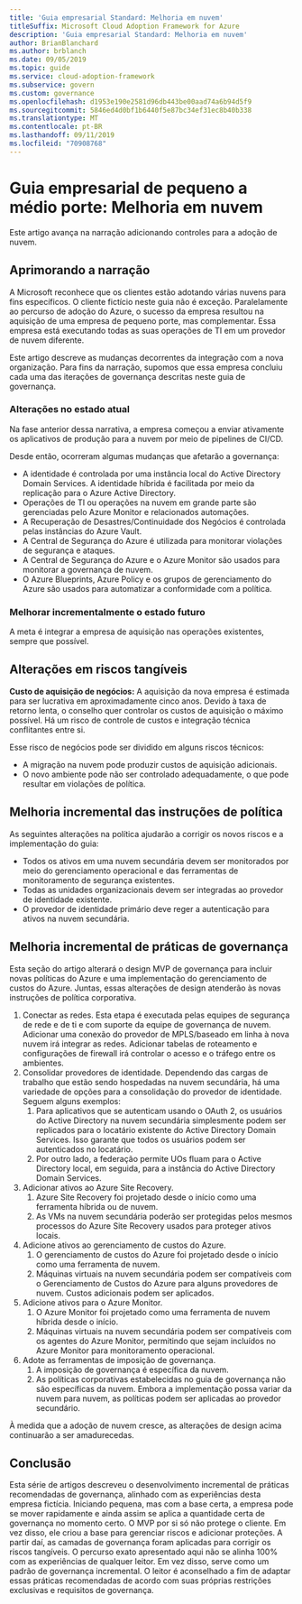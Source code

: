 ```yaml
---
title: 'Guia empresarial Standard: Melhoria em nuvem'
titleSuffix: Microsoft Cloud Adoption Framework for Azure
description: 'Guia empresarial Standard: Melhoria em nuvem'
author: BrianBlanchard
ms.author: brblanch
ms.date: 09/05/2019
ms.topic: guide
ms.service: cloud-adoption-framework
ms.subservice: govern
ms.custom: governance
ms.openlocfilehash: d1953e190e2581d96db443be00aad74a6b94d5f9
ms.sourcegitcommit: 5846ed4d0bf1b6440f5e87bc34ef31ec8b40b338
ms.translationtype: MT
ms.contentlocale: pt-BR
ms.lasthandoff: 09/11/2019
ms.locfileid: "70908768"
---
```

# <a name="small-to-medium-enterprise-guide-multicloud-improvement"></a>Guia empresarial de pequeno a médio porte: Melhoria em nuvem

Este artigo avança na narração adicionando controles para a adoção de nuvem.

## <a name="advancing-the-narrative"></a>Aprimorando a narração

A Microsoft reconhece que os clientes estão adotando várias nuvens para fins específicos. O cliente fictício neste guia não é exceção. Paralelamente ao percurso de adoção do Azure, o sucesso da empresa resultou na aquisição de uma empresa de pequeno porte, mas complementar. Essa empresa está executando todas as suas operações de TI em um provedor de nuvem diferente.

Este artigo descreve as mudanças decorrentes da integração com a nova organização. Para fins da narração, supomos que essa empresa concluiu cada uma das iterações de governança descritas neste guia de governança.

### <a name="changes-in-the-current-state"></a>Alterações no estado atual

Na fase anterior dessa narrativa, a empresa começou a enviar ativamente os aplicativos de produção para a nuvem por meio de pipelines de CI/CD.

Desde então, ocorreram algumas mudanças que afetarão a governança:

- A identidade é controlada por uma instância local do Active Directory Domain Services. A identidade híbrida é facilitada por meio da replicação para o Azure Active Directory.
- Operações de TI ou operações na nuvem em grande parte são gerenciadas pelo Azure Monitor e relacionados automações.
- A Recuperação de Desastres/Continuidade dos Negócios é controlada pelas instâncias do Azure Vault.
- A Central de Segurança do Azure é utilizada para monitorar violações de segurança e ataques.
- A Central de Segurança do Azure e o Azure Monitor são usados para monitorar a governança de nuvem.
- O Azure Blueprints, Azure Policy e os grupos de gerenciamento do Azure são usados para automatizar a conformidade com a política.

### <a name="incrementally-improve-the-future-state"></a>Melhorar incrementalmente o estado futuro

A meta é integrar a empresa de aquisição nas operações existentes, sempre que possível.

## <a name="changes-in-tangible-risks"></a>Alterações em riscos tangíveis

**Custo de aquisição de negócios:** A aquisição da nova empresa é estimada para ser lucrativa em aproximadamente cinco anos. Devido à taxa de retorno lenta, o conselho quer controlar os custos de aquisição o máximo possível. Há um risco de controle de custos e integração técnica conflitantes entre si.

Esse risco de negócios pode ser dividido em alguns riscos técnicos:

- A migração na nuvem pode produzir custos de aquisição adicionais.
- O novo ambiente pode não ser controlado adequadamente, o que pode resultar em violações de política.

## <a name="incremental-improvement-of-the-policy-statements"></a>Melhoria incremental das instruções de política

As seguintes alterações na política ajudarão a corrigir os novos riscos e a implementação do guia:

- Todos os ativos em uma nuvem secundária devem ser monitorados por meio do gerenciamento operacional e das ferramentas de monitoramento de segurança existentes.
- Todas as unidades organizacionais devem ser integradas ao provedor de identidade existente.
- O provedor de identidade primário deve reger a autenticação para ativos na nuvem secundária.

## <a name="incremental-improvement-of-governance-practices"></a>Melhoria incremental de práticas de governança

Esta seção do artigo alterará o design MVP de governança para incluir novas políticas do Azure e uma implementação do gerenciamento de custos do Azure. Juntas, essas alterações de design atenderão às novas instruções de política corporativa.

1. Conectar as redes. Esta etapa é executada pelas equipes de segurança de rede e de ti e com suporte da equipe de governança de nuvem. Adicionar uma conexão do provedor de MPLS/baseado em linha à nova nuvem irá integrar as redes. Adicionar tabelas de roteamento e configurações de firewall irá controlar o acesso e o tráfego entre os ambientes.
1. Consolidar provedores de identidade. Dependendo das cargas de trabalho que estão sendo hospedadas na nuvem secundária, há uma variedade de opções para a consolidação do provedor de identidade. Seguem alguns exemplos:
    1. Para aplicativos que se autenticam usando o OAuth 2, os usuários do Active Directory na nuvem secundária simplesmente podem ser replicados para o locatário existente do Active Directory Domain Services. Isso garante que todos os usuários podem ser autenticados no locatário.
    1. Por outro lado, a federação permite UOs fluam para o Active Directory local, em seguida, para a instância do Active Directory Domain Services.
1. Adicionar ativos ao Azure Site Recovery.
    1. Azure Site Recovery foi projetado desde o início como uma ferramenta híbrida ou de nuvem.
    1. As VMs na nuvem secundária poderão ser protegidas pelos mesmos processos do Azure Site Recovery usados para proteger ativos locais.
1. Adicione ativos ao gerenciamento de custos do Azure.
    1. O gerenciamento de custos do Azure foi projetado desde o início como uma ferramenta de nuvem.
    1. Máquinas virtuais na nuvem secundária podem ser compatíveis com o Gerenciamento de Custos do Azure para alguns provedores de nuvem. Custos adicionais podem ser aplicados.
1. Adicione ativos para o Azure Monitor.
    1. O Azure Monitor foi projetado como uma ferramenta de nuvem híbrida desde o início.
    1. Máquinas virtuais na nuvem secundária podem ser compatíveis com os agentes do Azure Monitor, permitindo que sejam incluídos no Azure Monitor para monitoramento operacional.
1. Adote as ferramentas de imposição de governança.
    1. A imposição de governança é específica da nuvem.
    1. As políticas corporativas estabelecidas no guia de governança não são específicas da nuvem. Embora a implementação possa variar da nuvem para nuvem, as políticas podem ser aplicadas ao provedor secundário.

À medida que a adoção de nuvem cresce, as alterações de design acima continuarão a ser amadurecedas.

## <a name="conclusion"></a>Conclusão

Esta série de artigos descreveu o desenvolvimento incremental de práticas recomendadas de governança, alinhado com as experiências desta empresa fictícia. Iniciando pequena, mas com a base certa, a empresa pode se mover rapidamente e ainda assim se aplica a quantidade certa de governança no momento certo. O MVP por si só não protege o cliente. Em vez disso, ele criou a base para gerenciar riscos e adicionar proteções. A partir daí, as camadas de governança foram aplicadas para corrigir os riscos tangíveis. O percurso exato apresentado aqui não se alinha 100% com as experiências de qualquer leitor. Em vez disso, serve como um padrão de governança incremental. O leitor é aconselhado a fim de adaptar essas práticas recomendadas de acordo com suas próprias restrições exclusivas e requisitos de governança.
